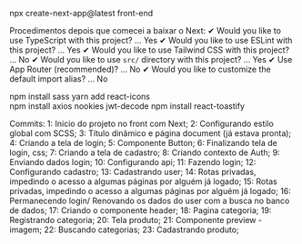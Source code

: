 npx create-next-app@latest front-end

Procedimentos depois que comecei a baixar o Next:
✔ Would you like to use TypeScript with this project? … Yes
✔ Would you like to use ESLint with this project? …  Yes
✔ Would you like to use Tailwind CSS with this project? … No
✔ Would you like to use `src/` directory with this project? … Yes
✔ Use App Router (recommended)? … No
✔ Would you like to customize the default import alias? … No

npm install sass 
yarn add react-icons  
npm install axios nookies jwt-decode
npm install react-toastify

Commits:
1: Inicio do projeto no front com Next;
2: Configurando estilo global com SCSS;
3: Título dinâmico e página document (já estava pronta);
4: Criando a tela de login;
5: Componente Button;
6: Finalizando tela de login, css;
7: Criando a tela de cadastro;
8: Criando contexto de Auth;
9: Enviando dados login;
10: Configurando api;
11: Fazendo login;
12: Configurando cadastro;
13: Cadastrando user;
14: Rotas privadas, impedindo o acesso a algumas páginas por alguém já logado;
15: Rotas privadas, impedindo o acesso a algumas páginas por alguém já logado;
16: Permanecendo login/ Renovando os dados do user com a busca no banco de dados;
17: Criando o componente header;
18: Pagina categoria;
19: Registrando categoria;
20: Tela produto;
21: Componente preview - imagem;
22: Buscando categorias;
23: Cadastrando produto;
